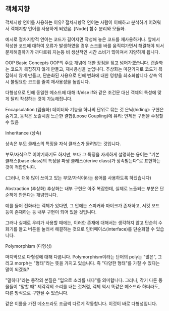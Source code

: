 ## 객체지향 

객체지향 언어를 사용하는 이유?
절차지향적 언어는 사람이 이해하고 분석하기 어려워서
객체지향 언어를 사용하게 되었음.
[Node] 함수 분리와 모듈화.

예시로 절차지향적 언어는 코드가 길어지면 작성해 놓은 코드를 재사용하거나.
앞에서 작성한 코드에 대하여 오류가 발생하였을 경우
스크롤 바를 움직여가면서 해결해야 되서 문제해결하기가 까다로워 지는등
비 생산적인 시간 소비가 많아져서 지양하게 됩니다. 

OOP Basic Concepts
 OOP의 주요 개념에 대한 장점을 짚고 넘어가겠습니다.
캡슐화는 코드가 복잡하지 않게 만들고, 재사용성을 높입니다.
추상화는 마찬가지로 코드가 복잡하지 않게 만들고, 
단순화된 사용으로 인해 변화에 대한 영향을 최소화합니다
상속 역시 불필요한 코드를 줄여 재사용성을 높입니다.

다형성으로 인해 동일한 메소드에 대해 if/else if와 같은 조건문 대신 
객체의 특성에 맞게 달리 작성하는 것이 가능해집니다.

Encapsulation (캡슐화)
데이터와 기능을 하나의 단위로 묶는 것
은닉(hiding): 구현은 숨기고, 동작은 노출시킴
느슨한 결합(Loose Coupling)에 유리: 언제든 구현을 수정할 수 있음

Inheritance (상속)

상속은 부모 클래스의 특징을 자식 클래스가 물려받는 것입니다.

부모/자식으로 이야기하기도 하지만, 보다 그 특징을 자세하게 설명하는 용어는 
"기본 클래스(base class)의 특징을 파생 클래스(derive class)가 상속받는다"로 표현하는 것이 적합합니다.

(그러나, 더욱 많이 쓰이고 있는 부모/자식이라는 용어를 사용하도록 하겠습니다)

Abstraction (추상화)
추상화는 내부 구현은 아주 복잡한데, 실제로 노출되는 부분은 단순하게 만든다는 개념입니다.

예를 들어 전화라는 객체가 있다면, 그 안에는 스피커와 마이크가 존재하고, 
서킷 보드 등이 존재하는 등 내부 구현이 되어 있을 것입니다. 

그러나 실제로 우리가 사용할 때에는, 이러한 존재에 대해서는 생각하지 않고 
단순히 수화기를 들고 버튼을 눌러서 해결하는 것으로 인터페이스(interface)를 단순화할 수 있습니다.

Polymorphism (다형성)

마지막으로 다형성에 대해 다룹니다. 
Polymorphism이라는 단어의 poly는 "많은", 그리고 morph는 "형태"라는 뜻을 가지고 있습니다. 
즉 "다양한 형태"를 가질 수 있다는 말이 되겠죠?

"말하다"라는 동작의 본질은 "입으로 소리를 내다"를 의미합니다. 
그러나, 각기 다른 동물들이 "말할 때" 제각각의 소리를 내는 것처럼, 
객체 역시 똑같은 메소드라 하더라도, 다른 방식으로 구현될 수 있습니다.

같은 이름을 가진 메소드라도 조금씩 다르게 작동합니다. 이것이 바로 다형성입니다.